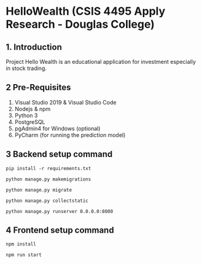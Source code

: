 # HelloWealth (CSIS 4495 Apply Research - Douglas College)

## 1. Introduction
Project Hello Wealth is an educational application for investment especially in stock trading.

## 2 Pre-Requisites
1. Visual Studio 2019 & Visual Studio Code
2. Nodejs & npm
3. Python 3
4. PostgreSQL
5. pgAdmin4 for Windows (optional)
6. PyCharm (for running the prediction model)

## 3 Backend setup command
```pip install -r requirements.txt```

```python manage.py makemigrations```

```python manage.py migrate```

```python manage.py collectstatic```

```python manage.py runserver 0.0.0.0:8000```

## 4 Frontend setup command
```npm install```

```npm run start```
